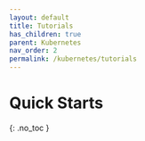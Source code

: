 ```yaml
---
layout: default
title: Tutorials
has_children: true
parent: Kubernetes
nav_order: 2
permalink: /kubernetes/tutorials
---
```


# Quick Starts
{: .no_toc }


